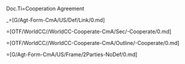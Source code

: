 Doc.Ti=Cooperation Agreement

_=[G/Agt-Form-CmA/US/Def/Link/0.md]

=[OTF/WorldCC//WorldCC-Cooperate-CmA/Sec/-Cooperate/0.md]

=[OTF/WorldCC//WorldCC-Cooperate-CmA/Outline/-Cooperate/0.md]

=[G/Agt-Form-CmA/US/Frame/2Parties-NoDef/0.md]